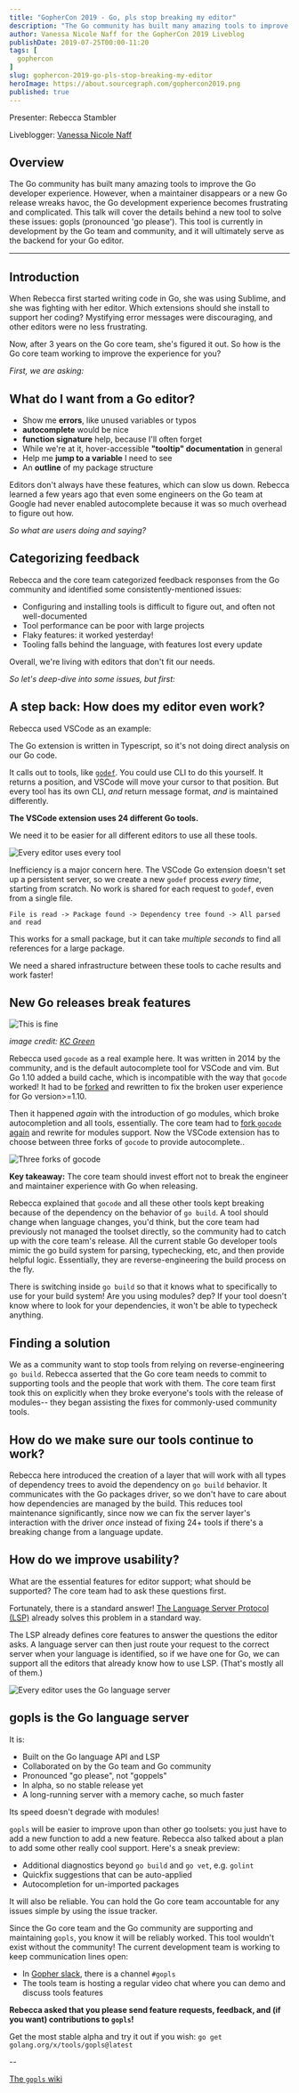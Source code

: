 ```yaml
---
title: "GopherCon 2019 - Go, pls stop breaking my editor"
description: "The Go community has built many amazing tools to improve the Go developer experience. However, when a maintainer disappears or a new Go release wreaks havoc, the Go development experience becomes frustrating and complicated. This talk will cover the details behind a new tool to solve these issues: gopls (pronounced 'go please'). This tool is currently in development by the Go team and community, and it will ultimately serve as the backend for your Go editor."
author: Vanessa Nicole Naff for the GopherCon 2019 Liveblog
publishDate: 2019-07-25T00:00-11:20
tags: [
  gophercon
]
slug: gophercon-2019-go-pls-stop-breaking-my-editor
heroImage: https://about.sourcegraph.com/gophercon2019.png
published: true
---
```


Presenter: Rebecca Stambler

Liveblogger: [Vanessa Nicole Naff](https://twitter.com/axiomista)

## Overview

The Go community has built many amazing tools to improve the Go developer experience. However, when a maintainer disappears or a new Go release wreaks havoc, the Go development experience becomes frustrating and complicated. This talk will cover the details behind a new tool to solve these issues: gopls (pronounced 'go please'). This tool is currently in development by the Go team and community, and it will ultimately serve as the backend for your Go editor.

---

## Introduction

When Rebecca first started writing code in Go, she was using Sublime, and she was fighting with her editor.
Which extensions should she install to support her coding?
Mystifying error messages were discouraging, and other editors were no less frustrating.

Now, after 3 years on the Go core team, she's figured it out.
So how is the Go core team working to improve the experience for you?

_First, we are asking:_

## What do I want from a Go editor?

- Show me **errors**, like unused variables or typos
- **autocomplete** would be nice
- **function signature** help, because I'll often forget
- While we're at it, hover-accessible **"tooltip" documentation** in general
- Help me **jump to a variable** I need to see
- An **outline** of my package structure

Editors don't always have these features, which can slow us down.
Rebecca learned a few years ago that even some engineers on the Go team at Google had never enabled autocomplete because it was so much overhead to figure out how.

_So what are users doing and saying?_

## Categorizing feedback

Rebecca and the core team categorized feedback responses from the Go community and identified some consistently-mentioned issues:

- Configuring and installing tools is difficult to figure out, and often not well-documented
- Tool performance can be poor with large projects
- Flaky features: it worked yesterday!
- Tooling falls behind the language, with features lost every update

Overall, we're living with editors that don't fit our needs.

_So let's deep-dive into some issues, but first:_

## A step back: How does my editor even work?

Rebecca used VSCode as an example:

The Go extension is written in Typescript, so it's not doing direct analysis on our Go code.

It calls out to tools, like [`godef`](https://godoc.org/github.com/rogpeppe/godef). You could use CLI to do this yourself. It returns a position, and VSCode will move your cursor to that position.
But every tool has its own CLI, *and* return message format, *and* is maintained differently.

**The VSCode extension uses 24 different Go tools.**

We need it to be easier for all different editors to use all these tools.

![Every editor uses every tool](/gophercon-2019/gopls-editors-tools.png)

Inefficiency is a major concern here. The VSCode Go extension doesn't set up a persistent server, so we create a new `godef` process _every time_, starting from scratch. No work is shared for each request to `godef`, even from a single file.

`File is read -> Package found -> Dependency tree found -> All parsed and read`

This works for a small package, but it can take _multiple seconds_ to find all references for a large package.

We need a shared infrastructure between these tools to cache results and work faster!

## New Go releases break features

![This is fine](/gophercon-2019/gopls-thisisfine.png)

_image credit: [KC Green](http://gunshowcomic.com/648)_

Rebecca used `gocode` as a real example here.
It was written in 2014 by the community, and is the default autocomplete tool for VSCode and vim.
But Go 1.10 added a build cache, which is incompatible with the way that `gocode` worked!
It had to be [forked](https://github.com/mdempsky/gocode) and rewritten to fix the broken user experience for Go version>=1.10.

Then it happened *again* with the introduction of go modules, which broke autocompletion and all tools, essentially.
The core team had to [fork `gocode` again](https://github.com/stamblerre/gocode) and rewrite for modules support.
Now the VSCode extension has to choose between three forks of `gocode` to provide autocomplete..

![Three forks of gocode](/gophercon-2019/gopls-gocode-forks.png)

**Key takeaway:** The core team should invest effort not to break the engineer and maintainer experience with Go when releasing.

Rebecca explained that `gocode` and all these other tools kept breaking because of the dependency on the behavior of `go build`.
A tool should change when language changes, you'd think, but the core team had previously not managed the toolset directly, so the community had to catch up with the core team's release.
All the current stable Go developer tools mimic the go build system for parsing, typechecking, etc, and then provide helpful logic. Essentially, they are reverse-engineering the build process on the fly.

There is switching inside `go build` so that it knows what to specifically to use for your build system! Are you using modules? dep? If your tool doesn't know where to look for your dependencies, it won't be able to typecheck anything.

## Finding a solution

We as a community want to stop tools from relying on reverse-engineering `go build`.
Rebecca asserted that the Go core team needs to commit to supporting tools and the people that work with them.
The core team first took this on explicitly when they broke everyone's tools with the release of modules-- they began assisting the fixes for commonly-used community tools.

## How do we make sure our tools continue to work?

Rebecca here introduced the creation of a layer that will work with all types of dependency trees to avoid the dependency on `go build` behavior.
It communicates with the Go packages driver, so we don't have to care about how dependencies are managed by the build. This reduces tool maintenance significantly, since now we can fix the server layer's interaction with the driver *once* instead of fixing 24+ tools if there's a breaking change from a language update.

## How do we improve usability?

What are the essential features for editor support; what should be supported? The core team had to ask these questions first.

Fortunately, there is a standard answer! [The Language Server Protocol (LSP)](https://langserver.org/) already solves this problem in a standard way.

The LSP already defines core features to answer the questions the editor asks.
A language server can then just route your request to the correct server when your language is identified, so if we have one for Go, we can support all the editors that already know how to use LSP. (That's mostly all of them.)

![Every editor uses the Go language server](/gophercon-2019/gopls-editors-langserver.png)

## gopls is the Go language server

It is:

- Built on the Go language API and LSP
- Collaborated on by the Go team and Go community
- Pronounced "go please", not "goppels"
- In alpha, so no stable release yet
- A long-running server with a memory cache, so much faster 

Its speed doesn't degrade with modules!

`gopls` will be easier to improve upon than other go toolsets: you just have to add a new function to add a new feature.
Rebecca also talked about a plan to add some other really cool support. Here's a sneak preview:

- Additional diagnostics beyond `go build` and `go vet`, e.g. `golint`
- Quickfix suggestions that can be auto-applied
- Autocompletion for un-imported packages

It will also be reliable.
You can hold the Go core team accountable for any issues simple by using the issue tracker.

Since the Go core team and the Go community are supporting and maintaining `gopls`, you know it will be reliably worked. This tool wouldn't exist without the community!
The current development team is working to keep communication lines open:

- In [Gopher slack](https://invite.slack.golangbridge.org/), there is a channel `#gopls`
- The tools team is hosting a regular video chat where you can demo and discuss tools features

**Rebecca asked that you please send feature requests, feedback, and (if you want) contributions to `gopls`!**

Get the most stable alpha and try it out if you wish: `go get golang.org/x/tools/gopls@latest`

--

[The `gopls` wiki](https://github.com/golang/go/wiki/gopls)

